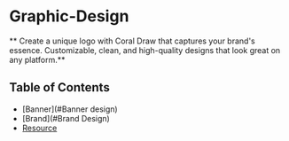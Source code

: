 # Graphic-Design
** Create a unique logo with Coral Draw that captures your brand's essence. Customizable, clean, and high-quality designs that look great on any platform.**


## Table of Contents
- [Banner](#Banner design)
- [Brand](#Brand Design)
- [Resource](#Resources)
